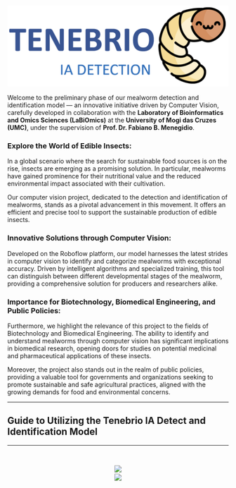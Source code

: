 <p align="center">
<img src="/misc/logo.png" alt="Tenebrio IA" class="center";"/>

</p>

Welcome to the preliminary phase of our mealworm detection and identification model — an innovative initiative driven by Computer Vision, carefully developed in collaboration with the **Laboratory of Bioinformatics and Omics Sciences (LaBiOmics)** at the **University of Mogi das Cruzes (UMC)**, under the supervision of **Prof. Dr. Fabiano B. Menegidio**.

### **Explore the World of Edible Insects:**

In a global scenario where the search for sustainable food sources is on the rise, insects are emerging as a promising solution. In particular, mealworms have gained prominence for their nutritional value and the reduced environmental impact associated with their cultivation.

Our computer vision project, dedicated to the detection and identification of mealworms, stands as a pivotal advancement in this movement. It offers an efficient and precise tool to support the sustainable production of edible insects.

### **Innovative Solutions through Computer Vision:**

Developed on the Roboflow platform, our model harnesses the latest strides in computer vision to identify and categorize mealworms with exceptional accuracy. Driven by intelligent algorithms and specialized training, this tool can distinguish between different developmental stages of the mealworm, providing a comprehensive solution for producers and researchers alike.

### **Importance for Biotechnology, Biomedical Engineering, and Public Policies:**

Furthermore, we highlight the relevance of this project to the fields of Biotechnology and Biomedical Engineering. The ability to identify and understand mealworms through computer vision has significant implications in biomedical research, opening doors for studies on potential medicinal and pharmaceutical applications of these insects.

Moreover, the project also stands out in the realm of public policies, providing a valuable tool for governments and organizations seeking to promote sustainable and safe agricultural practices, aligned with the growing demands for food and environmental concerns.

---
## Guide to Utilizing the Tenebrio IA Detect and Identification Model


---
</br>
<p align="center">

<a href="https://universe.roboflow.com/insectia-detect-vn18h/tenebrio-ia-detect/model/">
    <img src="https://app.roboflow.com/images/try-model-badge.svg"></img>
</a>
</br>
<a href="https://universe.roboflow.com/insectia-detect-vn18h/tenebrio-ia-detect">
    <img src="https://app.roboflow.com/images/download-dataset-badge.svg"></img>
</a>

</p>
